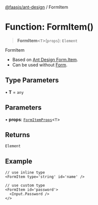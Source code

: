 [@faasjs/ant-design](../README.md) / FormItem

# Function: FormItem()

> **FormItem**\<`T`\>(`props`): `Element`

FormItem

- Based on [Ant Design Form.Item](https://ant.design/components/form#formitem).
- Can be used without [Form](https://faasjs.com/doc/ant-design/#form).

## Type Parameters

• **T** = `any`

## Parameters

• **props**: [`FormItemProps`](../interfaces/FormItemProps.md)\<`T`\>

## Returns

`Element`

## Example

```tsx
// use inline type
<FormItem type='string' id='name' />

// use custom type
<FormItem id='password'>
  <Input.Password />
</>
```
